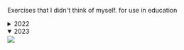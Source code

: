 Exercises that I didn't think of myself. for use in education

<details>
  <summary>2022</summary>
  <img align="center" src="2022/wallpaper.png">
</details>

<details open>
  <summary>2023</summary>
  <img align="center" src="https://media.discordapp.net/attachments/372372440334073859/1180577072847015996/image.png?ex=657ded14&is=656b7814&hm=91643a1b79aca243bb50138b239caa9fc3470c9c55a28f9f5d69b771b9665b30&=&format=webp&quality=lossless">
</details>